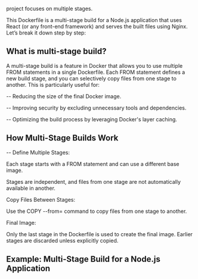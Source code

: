 project focuses on multiple stages.
 
This Dockerfile is a multi-stage build for a Node.js application that uses React (or any front-end framework) and serves the built files using Nginx. Let’s break it down step by step:

## What is multi-stage build?

A multi-stage build is a feature in Docker that allows you to use multiple FROM statements in a single Dockerfile. Each FROM statement defines a new build stage, and you can selectively copy files from one stage to another. This is particularly useful for:

-- Reducing the size of the final Docker image.

-- Improving security by excluding unnecessary tools and dependencies.

-- Optimizing the build process by leveraging Docker's layer caching.

## How Multi-Stage Builds Work
-- Define Multiple Stages:

Each stage starts with a FROM statement and can use a different base image.

Stages are independent, and files from one stage are not automatically available in another.

Copy Files Between Stages:

Use the COPY --from=<stage> command to copy files from one stage to another.

Final Image:

Only the last stage in the Dockerfile is used to create the final image. Earlier stages are discarded unless explicitly copied.



## Example: Multi-Stage Build for a Node.js Application

